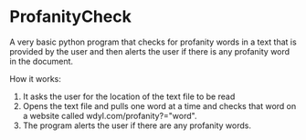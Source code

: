 # ProfanityCheck

A very basic python program that checks for profanity words in a text that is provided by the user and then alerts the user if there is any profanity word in the document.

How it works:
1) It asks the user for the location of the text file to be read
2) Opens the text file and pulls one word at a time and checks that word on a website called wdyl.com/profanity?="word".
3) The program alerts the user if there are any profanity words.

